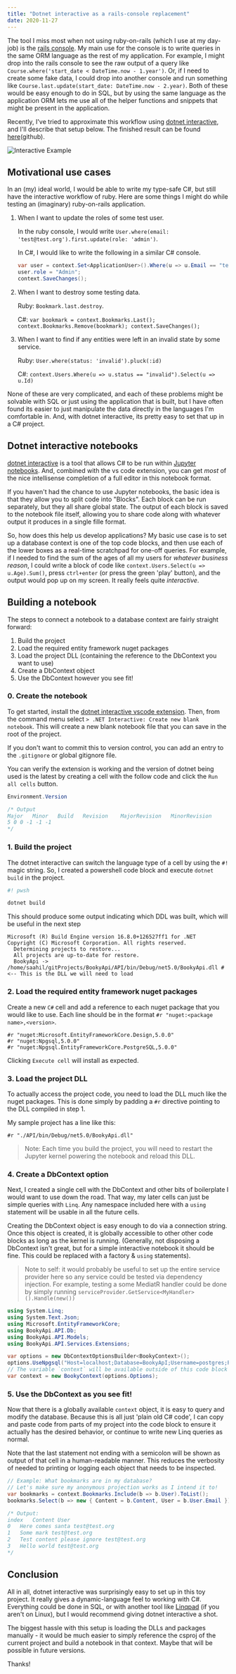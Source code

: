 ```yaml
---
title: "Dotnet interactive as a rails-console replacement"
date: 2020-11-27
---
```


The tool I miss most when not using ruby-on-rails (which I use at my day-job) is the [rails console](https://guides.rubyonrails.org/command_line.html).
My main use for the console is to write queries in the same ORM language as the rest of my application.
For example, I might drop into the rails console to see the raw output of a query like `Course.where('start_date < DateTime.now - 1.year')`.
Or, if I need to create some fake data, I could drop into another console and run something like `Course.last.update(start_date: DateTime.now - 2.year)`.
Both of these would be easy enough to do in SQL, but by using the same language as the application ORM lets me use all of the helper functions and snippets that might be present in the application.

Recently, I've tried to approximate this workflow using [dotnet interactive](https://github.com/dotnet/interactive), and I'll describe that setup below.
The finished result can be found
 [here](https://github.com/SaahilClaypool/BookyAPI/blob/221c8fc847ca2ba28b4347f6a094b52fc9a59b6d/Scratch.ipynb)(github).

![Interactive Example](/BookyInteractive.png)

<!--more-->

## Motivational use cases

In an (my) ideal world, I would be able to write my type-safe C#, but still have the interactive workflow of ruby.
Here are some things I might do while testing an (imaginary) ruby-on-rails application.

1. When I want to update the roles of some test user.

    In the ruby console, I would write `User.where(email: 'test@test.org').first.update(role: 'admin')`.

    In C#, I would like to write the following in a similar C# console.
    
    ```cs
    var user = context.Set<ApplicationUser>().Where(u => u.Email == "test@test.org").First();
    user.role = "Admin";
    context.SaveChanges();
    ```

2. When I want to destroy some testing data.

    Ruby: `Bookmark.last.destroy`.

    C#: `var bookmark = context.Bookmarks.Last(); context.Bookmarks.Remove(bookmark); context.SaveChanges();`

3. When I want to find if any entities were left in an invalid state by some service.

    Ruby: `User.where(status: 'invalid').pluck(:id)`

    C#: `context.Users.Where(u => u.status == "invalid").Select(u => u.Id)`

None of these are very complicated, and each of these problems might be solvable with SQL or just using the application that is built, but I have often found its easier to just manipulate the data directly in the languages I'm comfortable in.
And, with dotnet interactive, its pretty easy to set that up in a C# project.

## Dotnet interactive notebooks

[dotnet interactive](https://github.com/dotnet/interactive) is a tool that allows C# to be run within [Jupyter notebooks](https://jupyter.org/).
And, combined with the vs code extension, you can get *most* of the nice intellisense completion of a full editor in this notebook format.

If you haven't had the chance to use Jupyter notebooks, the basic idea is that they allow you to split code into "Blocks".
Each block can be run separately, but they all share global state.
The output of each block is saved to the notebook file itself, allowing you to share code along with whatever output it produces in a single fille format.

So, how does this help us develop applications?
My basic use case is to set up a database context is one of the top code blocks, and then use each of the lower boxes as a real-time scratchpad for one-off queries.
For example, if I needed to find the sum of the ages of all my users for *whatever business reason*, I could write a block of code like 
`context.Users.Select(u => u.Age).Sum()`, press `ctrl+enter` (or press the green 'play' button), and the output would pop up on my screen.
It really feels quite *interactive*.

## Building a notebook 

The steps to connect a notebook to a database context are fairly straight forward:

1. Build the project
2. Load the required entity framework nuget packages
3. Load the project DLL (containing the reference to the DbContext you want to use)
4. Create a DbContext object
5. Use the DbContext however you see fit!


### 0. Create the notebook

To get started, install the [dotnet interactive vscode extension](https://marketplace.visualstudio.com/items?itemName=ms-dotnettools.dotnet-interactive-vscode).
Then, from the command menu select `> .NET Interactive: Create new blank notebook`.
This will create a new blank notebook file that you can save in the root of the project.

If you don't want to commit this to version control, you can add an entry to the `.gitignore` or global gitignore file.

You can verify the extension is working and the version of dotnet being used is the latest by creating a cell with the follow code and click the `Run all cells` button.

```cs
Environment.Version

/* Output
Major	Minor	Build	Revision	MajorRevision	MinorRevision
5 0 0 -1 -1 -1
*/
```

### 1. Build the project

The dotnet interactive can switch the language type of a cell by using the `#!` magic string.
So, I created a powershell code block and execute `dotnet build` in the project.

```powershell
#! pwsh

dotnet build
```

This should produce some output indicating which DDL was built, which will be useful in the next step

```
Microsoft (R) Build Engine version 16.8.0+126527ff1 for .NET
Copyright (C) Microsoft Corporation. All rights reserved.
  Determining projects to restore...
  All projects are up-to-date for restore.
  BookyApi -> /home/saahil/gitProjects/BookyApi/API/bin/Debug/net5.0/BookyApi.dll # <-- This is the DLL we will need to load
```

### 2. Load the required entity framework nuget packages

Create a new `C#` cell and add a reference to each nuget package that you would like to use.
Each line should be in the format `#r "nuget:<package name>,<version>`.

```
#r "nuget:Microsoft.EntityFrameworkCore.Design,5.0.0"
#r "nuget:Npgsql,5.0.0"
#r "nuget:Npgsql.EntityFrameworkCore.PostgreSQL,5.0.0"
```

Clicking `Execute cell` will install as expected.

### 3. Load the project DLL

To actually access the project code, you need to load the DLL much like the nuget packages.
This is done simply by padding a `#r` directive pointing to the DLL compiled in step 1.

My sample project has a line like this:
```
#r "./API/bin/Debug/net5.0/BookyApi.dll"
```

> Note: Each time you build the project, you will need to restart the Jupyter kernel powering the notebook and reload this DLL.


### 4. Create a DbContext option

Next, I created a single cell with the DbContext and other bits of boilerplate I would want to use down the road.
That way, my later cells can just be simple queries with `Linq`.
Any namespace included here with a `using` statement will be usable in all the future cells.

Creating the DbContext object is easy enough to do via a connection string.
Once this object is created, it is globally accessible to other other code blocks as long as the kernel is running.
(Generally, not disposing a DbContext isn't great, but for a simple interactive notebook it should be fine. This could be replaced with a factory & `using` statements).

> Note to self: it would probably be useful to set up the entire service provider here so any service could be tested via
> dependency injection.
> For example, testing a some MediatR handler could be done by simply running `serviceProvider.GetService<MyHandler>().Handle(new())`

```cs
using System.Linq;
using System.Text.Json;
using Microsoft.EntityFrameworkCore;
using BookyApi.API.Db;
using BookyApi.API.Models;
using BookyApi.API.Services.Extensions;

var options = new DbContextOptionsBuilder<BookyContext>();
options.UseNpgsql("Host=localhost;Database=BookyApI;Username=postgres;Password=example;Port=5432");
// The variable `context` will be available outside of this code block
var context = new BookyContext(options.Options);
```

### 5. Use the DbContext as you see fit!

Now that there is a globally available `context` object, it is easy to query and modify the database.
Because this is all just 'plain old C# code', I can copy and paste code from parts of my project into the code block to ensure it actually has the desired behavior, or continue to write new Linq queries as normal.

Note that the last statement not ending with a semicolon will be shown as output of that cell in a human-readable manner.
This reduces the verbosity of needed to printing or logging each object that needs to be inspected.

```cs
// Example: What bookmarks are in my database?
// Let's make sure my anonymous projection works as I intend it to!
var bookmarks = context.Bookmarks.Include(b => b.User).ToList();
bookmarks.Select(b => new { Content = b.Content, User = b.User.Email })

/* Output: 
index	Content	User
0	Here comes santa test@test.org
1	Some mark test@test.org
2	Test content please ignore test@test.org
3	Hello world test@test.org
*/
```

## Conclusion

All in all, dotnet interactive was surprisingly easy to set up in this toy project.
It really gives a dynamic-language feel to working with C#.
Everything could be done in SQL, or with another tool like [Linqpad](https://www.linqpad.net/) (if you aren't on Linux), but I would recommend giving dotnet interactive a shot.

The biggest hassle with this setup is loading the DLLs and packages manually - it would be much easier to simply reference the csproj of the current project and build a notebook in that context.
Maybe that will be possible in future versions.

Thanks!